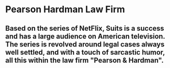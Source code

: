 # Pearson Hardman Law Firm
## Based on the series of NetFlix, Suits is a success and has a large audience on American television.  The series is revolved around legal cases always well settled, and with a touch of sarcastic humor, all this within the law firm "Pearson & Hardman".
